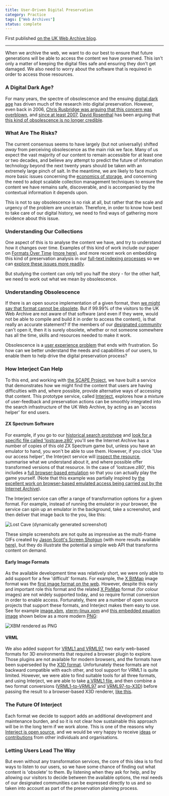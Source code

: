 ```yaml
---
title: User-Driven Digital Preservation
category: Practice
tags: ["Web Archives"]
status: complete
---
```


First published [on the UK Web Archive blog](http://britishlibrary.typepad.co.uk/webarchive/2014/08/user-driven-digital-preservation-with-interject.html).

---

When we archive the web, we want to do our best to ensure that future generations will be able to access the content we have preserved.  This isn't only a matter of keeping the digital files safe and ensuring they don't get damaged. We also need to worry about the software that is required in order to access those resources. 

### A Digital Dark Age?

For many years, the spectre of obsolescence and the ensuing [digital dark age](http://en.wikipedia.org/wiki/Digital_Dark_Age) has driven much of the research into digital preservation. However, even back in 2006, [Chris Rusbridge was arguing that this concern was overblown](http://www.ariadne.ac.uk/issue46/rusbridge#File_formats_become_obsolete_very_rapidly_Excuse_me...), and [since at least 2007](http://blog.dshr.org/2007/04/format-obsolescence-scenarios.html), [David Rosenthal](http://blog.dshr.org/) has been arguing that [this kind of obsolescence is no longer credible](http://blog.dshr.org/2010/11/half-life-of-digital-formats.html).

### What Are The Risks?

The current consensus seems to have largely (but not universally) shifted *away* from perceiving obsolescence as the main risk we face. Many of us expect the vast majority of our content to remain accessible for at least one or two decades, and believe any attempt to predict the future of information technology beyond the next twenty years should be taken with an extremely large pinch of salt. In the meantime, we are likely to face much more basic issues concerning the [economics of storage](http://blog.dshr.org/2012/10/storage-will-be-lot-less-free-than-it.html), and concerning the need to adopt scalable collection management techniques to ensure the content we have remains safe, discoverable, and is accompanied by the contextual information it depends upon.

This is not to say obsolescence is no risk at all, but rather that the scale and urgency of the problem are uncertain. Therefore, in order to know how best to take care of our digital history, we need to find ways of gathering more evidence about this issue. 

### Understanding Our Collections

One aspect of this is to analyse the content we have, and try to understand how it changes over time. Examples of this kind of work include our paper on [Formats Over Time](http://arxiv.org/abs/1210.1714) ([more here](http://www.webarchive.org.uk/ukwa/visualisation/ukwa.ds.2/fmt)), and more recent work on embedding this kind of preservation analysis in our [full-text indexing processes](https://github.com/ukwa/webarchive-discovery) so we can [explore these issues more readily](http://britishlibrary.typepad.co.uk/webarchive/2014/07/how-much-of-the-uk-html-is-valid.html).

But studying the content can only tell you half the story - for the other half, we need to work out what we mean by obsolescence. 

### Understanding Obsolescence

If there is an open source implementation of a given format, then [we might say that format cannot be obsolete](http://blog.dshr.org/2007/04/format-obsolescence-scenarios.html). But if 99.99% of the visitors to the UK Web Archive are not aware of that software (and even if they were, would not be able to compile and build it in order to access the content), is that really an accurate statement?  If the members of our [designated community](http://en.wikipedia.org/wiki/Designated_Community) can't open it, then it is surely obsolete, whether or not someone somewhere has all the time, skills and resources needed to make it work. 

Obsolescence is a [user experience problem](http://en.wikipedia.org/wiki/User_experience) that ends with frustration. So how can we better understand the needs and capabilities of our users, to enable them to help drive the digital preservation process?

### How Interject Can Help

To this end, and working with [the SCAPE Project](http://www.scape-project.eu/), we have built a service that demonstrates how we might find the content that users are having difficulties with and, where possible, provide alternative ways of accessing that content. This prototype service, called [Interject](http://www.webarchive.org.uk/interject/), explores how a mixture of user-feedback and preservation actions can be smoothly integrated into the search infrastructure of the UK Web Archive, by acting as an 'access helper' for end users.

#### ZX Spectrum Software

For example, if you go to our [historical search prototype](http://www.webarchive.org.uk/aadda-discovery/) and [look for a specific file called 'lostcave.z80'](http://www.webarchive.org.uk/aadda-discovery/search?text=lostcave.z80&sort_by=solr_document&sort_order=ASC&f[0]=content_type_norm%3A%22other%22) you'll see the Internet Archive has a number of copies of this old ZX Spectrum game but, unless you have an emulator to hand, you won't be able to use them. However, if you click 'Use our access helper', the Interject service will [inspect the resource](http://www.webarchive.org.uk/interject/inspect/http://web.archive.org/web/19981207063144/http://www.zenn.demon.co.uk:80/com/reviews/games/Lostcave.z80), summarise what we understand about it, and where possible offer transformed versions of that resource. In the case of 'lostcave.z80', this includes a [full browser-based emulation](http://www.webarchive.org.uk/interject/view/action%2Fjsspeccy/http://web.archive.org/web/19981207063144/http://www.zenn.demon.co.uk:80/com/reviews/games/Lostcave.z80) so that you can actually play the game yourself. (Note that this example was partially inspired by [the excellent work on browser-based emulated access being carried out by the Internet Archive](http://blog.archive.org/2013/12/31/still-life-with-emulator-the-jsmess-faq/)). 

The Interject service can offer a range of transformation options for a given format. For example, instead of running the emulator in your browser, the service can spin up an emulator in the background, take a screenshot, and then deliver that image back to the you, like this:

![Lost Cave (dynamically generated screenshot)](http://www.webarchive.org.uk/interject/action/qaop/http://web.archive.org/web/19981207063144/http://www.zenn.demon.co.uk:80/com/reviews/games/Lostcave.z80)

These simple screenshots are not quite as impressive as the multi-frame GIFs created by [Jason Scott's Screen Shotgun](http://ascii.textfiles.com/archives/4306) (with more results available [here](http://ascii.textfiles.com/archives/4365)), but they do illustrate the potential a simple web API that transforms content on demand. 

#### Early Image Formats

As the available development time was relatively short, we were only able to add support for a few 'difficult' formats.
For example, the [X BitMap](http://en.wikipedia.org/wiki/X_BitMap) image format was the [first image format on the web](http://1997.webhistory.org/www.lists/www-talk.1993q1/0182.html). However, despite this early and important role this format and the related [X PixMap](http://en.wikipedia.org/wiki/X_PixMap) format (for colour images) are not widely supported today, and so require format conversion in order to enable access. Fortunately, there are a number of open source projects that support these formats, and Interject makes them easy to use. See for example [image.xbm](http://www.webarchive.org.uk/interject/inspect/http://web.archive.org/web/19961102050932/http://vulture.dcs.king.ac.uk:80/icons/image.xbm), [xterm-linux.xpm](http://www.webarchive.org.uk/interject/inspect/http://web.archive.org/web/19971121061547/http://wwwcache.rl.ac.uk:80/CDROM/docs/linux-2.0.30/xterm-linux.xpm) and [this embedded equation image](http://www.webarchive.org.uk/interject/inspect/http://web.archive.org/web/19990128151646/http://www.alcd.soton.ac.uk:80/~dder/bugs/_8917_tex2html_wrap1129.xbm) shown below as a more modern [PNG](http://en.wikipedia.org/wiki/Portable_Network_Graphics): 

![XBM rendered as PNG](http://www.webarchive.org.uk/interject/action/commons-imaging-conversion/http://web.archive.org/web/19990128151646/http://www.alcd.soton.ac.uk:80/~dder/bugs/_8917_tex2html_wrap1129.xbm)

#### VRML

We also added support for [VRML1 and VRML97](http://en.wikipedia.org/wiki/VRML), two early web-based formats for 3D environments that required a browser plugin to explore. Those plugins are not available for modern browsers, and the formats have been superseded by the [X3D format](http://en.wikipedia.org/wiki/X3D). Unfortunately these formats are not backward compatible with each other, and tool support for VRML1 is quite limited. However, we were able to find suitable tools for all three formats, and using Interject, we are able to take [a VRML1 file](http://www.webarchive.org.uk/interject/inspect/http://web.archive.org/web/19961031121001/http://watt.ccir.ed.ac.uk:80/projects/vrml/penguin1.wrl), and then combine a two format conversions ([VRML1-to-VRML97](http://www.webarchive.org.uk/interject/inspect/http://www.webarchive.org.uk/interject/action/vrml1to97/http://web.archive.org/web/19961031121001/http://watt.ccir.ed.ac.uk:80/projects/vrml/penguin1.wrl) and [VRML97-to-X3D](http://www.webarchive.org.uk/interject/inspect/http://www.webarchive.org.uk/interject/action/vrml97toX3D/http://www.webarchive.org.uk/interject/action/vrml1to97/http://web.archive.org/web/19961031121001/http://watt.ccir.ed.ac.uk:80/projects/vrml/penguin1.wrl)) before passing the result to a browser-based X3D renderer, [like this](http://www.webarchive.org.uk/interject/view/action%2Fx3dom/http://www.webarchive.org.uk/interject/action/vrml97toX3D/http://www.webarchive.org.uk/interject/action/vrml1to97/http://web.archive.org/web/19961031121001/http://watt.ccir.ed.ac.uk:80/projects/vrml/penguin1.wrl). 

### The Future Of Interject

Each format we decide to support adds an additional development and maintenance burden, and so it is not clear how sustainable this approach will be in the long term if we work alone. This is one of the reasons why [Interject is open source](https://github.com/ukwa/interject), and we would be very happy to receive [ideas](http://www.webarchive.org.uk/ukwa/info/contact) or [contributions](https://github.com/ukwa/interject/pulls) from other individuals and organisations. 

### Letting Users Lead The Way

But even without any transformation services, the core of this idea is to find ways to listen to our users, so we have some chance of finding out what content is 'obsolete' to them. By listening when they ask for help, and by allowing our visitors to decide between the available options, the real needs of our designated communities can be expressed directly to us and so taken into account as part of the preservation planning process.




